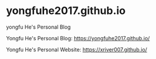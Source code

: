 # yongfuhe2017.github.io
yongfu He's Personal Blog

Yongfu He's Personal Blog: https://yongfuhe2017.github.io/

Yongfu He's Personal Website: https://xriver007.github.io/
